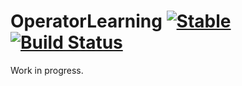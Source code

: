 # OperatorLearning [![Stable](https://img.shields.io/badge/docs-stable-blue.svg)](https://adil-soubki.github.io/OperatorLearning.jl/stable/) [![Build Status](https://github.com/adil-soubki/OperatorLearning.jl/actions/workflows/CI.yml/badge.svg?branch=main)](https://github.com/adil-soubki/OperatorLearning.jl/actions/workflows/CI.yml?query=branch%3Amain)

<!-- [![Dev](https://img.shields.io/badge/docs-dev-blue.svg)](https://adil-soubki.github.io/OperatorLearning.jl/dev/) -->
<!-- [![Coverage](https://codecov.io/gh/adil-soubki/OperatorLearning.jl/branch/main/graph/badge.svg)](https://codecov.io/gh/adil-soubki/OperatorLearning.jl) -->
<!-- [![Coverage](https://coveralls.io/repos/github/adil-soubki/OperatorLearning.jl/badge.svg?branch=main)](https://coveralls.io/github/adil-soubki/OperatorLearning.jl?branch=main) -->

Work in progress.
